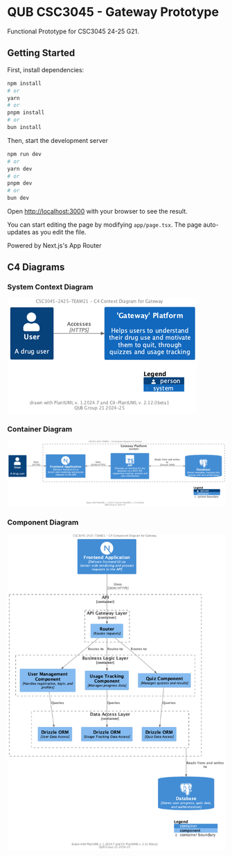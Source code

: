 # QUB CSC3045 - Gateway Prototype

Functional Prototype for CSC3045 24-25 G21.

## Getting Started

First, install dependencies:

```bash
npm install
# or
yarn
# or
pnpm install
# or
bun install
```

Then, start the development server

```bash
npm run dev
# or
yarn dev
# or
pnpm dev
# or
bun dev
```

Open [http://localhost:3000](http://localhost:3000) with your browser to see the result.

You can start editing the page by modifying `app/page.tsx`. The page auto-updates as you edit the file.

Powered by Next.js's App Router

## C4 Diagrams

### System Context Diagram

![System Context Diagram](diagrams/C4%20Context.png)

### Container Diagram

![Container Diagram](diagrams/C4%20Container.png)

### Component Diagram

![Component Diagram](diagrams/C4%20Component.png)
